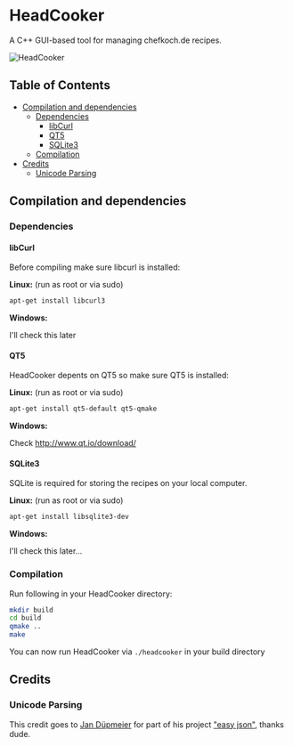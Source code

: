 # HeadCooker
A C++ GUI-based tool for managing chefkoch.de recipes.

![HeadCooker](http://indidude.de/stuff/headcooker.gif)

<!-- [toc] -->
## Table of Contents

   * [Compilation and dependencies](#compilation-and-dependencies)
     * [Dependencies](#dependencies)
       * [libCurl](#libcurl)
       * [QT5](#qt5)
       * [SQLite3](#sqlite3)
     * [Compilation](#compilation)
   * [Credits](#credits)
     * [Unicode Parsing](#unicode-parsing)

<!-- [toc] -->
## Compilation and dependencies ##

### Dependencies ###

#### libCurl ####
Before compiling make sure libcurl is installed:

**Linux:** (run as root or via sudo)
``` bash
apt-get install libcurl3
```

**Windows:**

I'll check this later

#### QT5 ####
HeadCooker depents on QT5 so make sure QT5 is installed:

**Linux:** (run as root or via sudo)
``` bash
apt-get install qt5-default qt5-qmake
```

**Windows:**

Check http://www.qt.io/download/

#### SQLite3 ####
SQLite is required for storing the recipes on your local computer.

**Linux:** (run as root or via sudo)
``` bash
apt-get install libsqlite3-dev
```

**Windows:**

I'll check this later...

### Compilation ###

Run following in your HeadCooker directory:
``` bash
mkdir build
cd build
qmake ..
make
```

You can now run HeadCooker via ```./headcooker``` in your build directory

## Credits ##

### Unicode Parsing ###
This credit goes to [Jan Düpmeier](https://github.com/jduepmeier) for part of his project ["easy json"](https://github.com/jduepmeier/easy_json), thanks dude.
